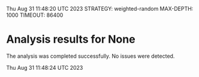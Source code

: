 Thu Aug 31 11:48:20 UTC 2023
STRATEGY: weighted-random
MAX-DEPTH: 1000
TIMEOUT: 86400
# Analysis results for None
The analysis was completed successfully. No issues were detected.

Thu Aug 31 11:48:24 UTC 2023

